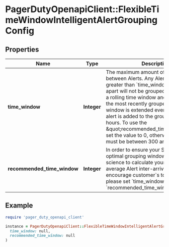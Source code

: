 # PagerDutyOpenapiClient::FlexibleTimeWindowIntelligentAlertGroupingConfig

## Properties

| Name | Type | Description | Notes |
| ---- | ---- | ----------- | ----- |
| **time_window** | **Integer** | The maximum amount of time allowed between Alerts. Any Alerts arriving greater than &#x60;time_window&#x60; seconds apart will not be grouped together. This is a rolling time window and is counted from the most recently grouped alert. The window is extended every time a new alert is added to the group, up to 24 hours. To use the \&quot;recommended_time_window,\&quot; set the value to 0, otherwise the value must be between 300 and 3600. | [optional] |
| **recommended_time_window** | **Integer** | In order to ensure your Service has the optimal grouping window, we use data science to calculate your Service&#x60;s average Alert inter-arrival time. We encourage customer&#x60;s to use this value, please set &#x60;time_window&#x60; to 0 to use the &#x60;recommended_time_window&#x60;. | [optional][readonly] |

## Example

```ruby
require 'pager_duty_openapi_client'

instance = PagerDutyOpenapiClient::FlexibleTimeWindowIntelligentAlertGroupingConfig.new(
  time_window: null,
  recommended_time_window: null
)
```

